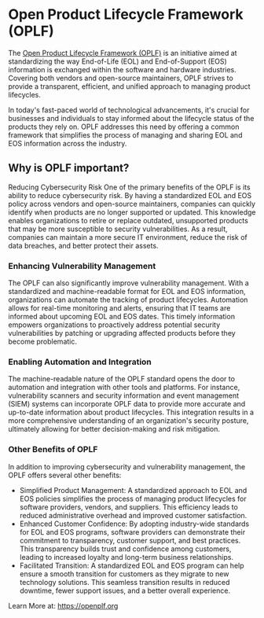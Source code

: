 # Open Product Lifecycle Framework (OPLF)
The [Open Product Lifecycle Framework (OPLF)](https://openplf.org/) is an initiative aimed at standardizing the way End-of-Life (EOL) and End-of-Support (EOS) information is exchanged within the software and hardware industries. Covering both vendors and open-source maintainers, OPLF strives to provide a transparent, efficient, and unified approach to managing product lifecycles.

In today's fast-paced world of technological advancements, it's crucial for businesses and individuals to stay informed about the lifecycle status of the products they rely on. OPLF addresses this need by offering a common framework that simplifies the process of managing and sharing EOL and EOS information across the industry.

## Why is OPLF important?
Reducing Cybersecurity Risk
One of the primary benefits of the OPLF is its ability to reduce cybersecurity risk. By having a standardized EOL and EOS policy across vendors and open-source maintainers, companies can quickly identify when products are no longer supported or updated. This knowledge enables organizations to retire or replace outdated, unsupported products that may be more susceptible to security vulnerabilities. As a result, companies can maintain a more secure IT environment, reduce the risk of data breaches, and better protect their assets.

### Enhancing Vulnerability Management
The OPLF can also significantly improve vulnerability management. With a standardized and machine-readable format for EOL and EOS information, organizations can automate the tracking of product lifecycles. Automation allows for real-time monitoring and alerts, ensuring that IT teams are informed about upcoming EOL and EOS dates. This timely information empowers organizations to proactively address potential security vulnerabilities by patching or upgrading affected products before they become problematic.

### Enabling Automation and Integration
The machine-readable nature of the OPLF standard opens the door to automation and integration with other tools and platforms. For instance, vulnerability scanners and security information and event management (SIEM) systems can incorporate OPLF data to provide more accurate and up-to-date information about product lifecycles. This integration results in a more comprehensive understanding of an organization's security posture, ultimately allowing for better decision-making and risk mitigation.

### Other Benefits of OPLF
In addition to improving cybersecurity and vulnerability management, the OPLF offers several other benefits:

- Simplified Product Management: A standardized approach to EOL and EOS policies simplifies the process of managing product lifecycles for software providers, vendors, and suppliers. This efficiency leads to reduced administrative overhead and improved customer satisfaction.
- Enhanced Customer Confidence: By adopting industry-wide standards for EOL and EOS programs, software providers can demonstrate their commitment to transparency, customer support, and best practices. This transparency builds trust and confidence among customers, leading to increased loyalty and long-term business relationships.
- Facilitated Transition: A standardized EOL and EOS program can help ensure a smooth transition for customers as they migrate to new technology solutions. This seamless transition results in reduced downtime, fewer support issues, and a better overall experience.

Learn More at: https://openplf.org
